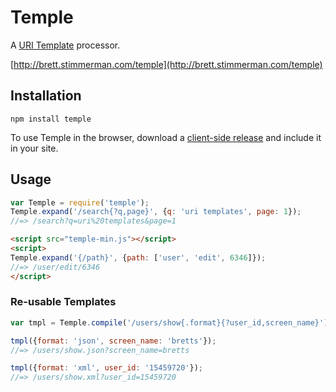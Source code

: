# Temple

A [URI Template](http://www.rfc-editor.org/rfc/rfc6570.txt) processor.

[http://brett.stimmerman.com/temple](http://brett.stimmerman.com/temple)

## Installation

    npm install temple
    
To use Temple in the browser, download a
[client-side release](https://github.com/brettstimmerman/temple/downloads)
and include it in your site.

## Usage

```javascript
var Temple = require('temple');
Temple.expand('/search{?q,page}', {q: 'uri templates', page: 1});
//=> /search?q=uri%20templates&page=1
```

```html
<script src="temple-min.js"></script>
<script>
Temple.expand('{/path}', {path: ['user', 'edit', 6346]});
//=> /user/edit/6346
</script>
```

### Re-usable Templates

```javascript
var tmpl = Temple.compile('/users/show{.format}{?user_id,screen_name}');

tmpl({format: 'json', screen_name: 'bretts'});
//=> /users/show.json?screen_name=bretts

tmpl({format: 'xml', user_id: '15459720'});
//=> /users/show.xml?user_id=15459720
```
